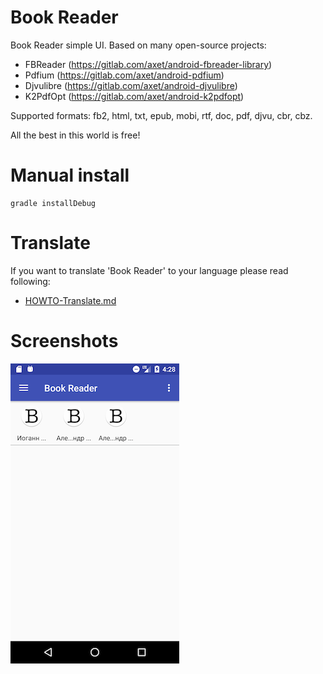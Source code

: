 # Book Reader

Book Reader simple UI. Based on many open-source projects:

  * FBReader (https://gitlab.com/axet/android-fbreader-library)
  * Pdfium (https://gitlab.com/axet/android-pdfium)
  * Djvulibre (https://gitlab.com/axet/android-djvulibre)
  * K2PdfOpt (https://gitlab.com/axet/android-k2pdfopt)

Supported formats: fb2, html, txt, epub, mobi, rtf, doc, pdf, djvu, cbr, cbz.

All the best in this world is free!

# Manual install

    gradle installDebug

# Translate

If you want to translate 'Book Reader' to your language  please read following:

  * [HOWTO-Translate.md](/docs/HOWTO-Translate.md)

# Screenshots

![shot](/docs/shot.png)


